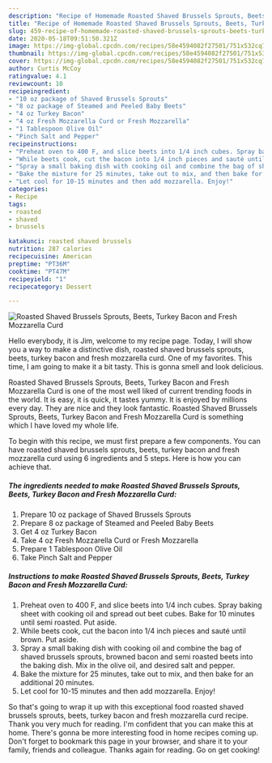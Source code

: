```yaml
---
description: "Recipe of Homemade Roasted Shaved Brussels Sprouts, Beets, Turkey Bacon and Fresh Mozzarella Curd"
title: "Recipe of Homemade Roasted Shaved Brussels Sprouts, Beets, Turkey Bacon and Fresh Mozzarella Curd"
slug: 459-recipe-of-homemade-roasted-shaved-brussels-sprouts-beets-turkey-bacon-and-fresh-mozzarella-curd
date: 2020-05-18T09:51:50.321Z
image: https://img-global.cpcdn.com/recipes/58e4594082f27501/751x532cq70/roasted-shaved-brussels-sprouts-beets-turkey-bacon-and-fresh-mozzarella-curd-recipe-main-photo.jpg
thumbnail: https://img-global.cpcdn.com/recipes/58e4594082f27501/751x532cq70/roasted-shaved-brussels-sprouts-beets-turkey-bacon-and-fresh-mozzarella-curd-recipe-main-photo.jpg
cover: https://img-global.cpcdn.com/recipes/58e4594082f27501/751x532cq70/roasted-shaved-brussels-sprouts-beets-turkey-bacon-and-fresh-mozzarella-curd-recipe-main-photo.jpg
author: Curtis McCoy
ratingvalue: 4.1
reviewcount: 10
recipeingredient:
- "10 oz package of Shaved Brussels Sprouts"
- "8 oz package of Steamed and Peeled Baby Beets"
- "4 oz Turkey Bacon"
- "4 oz Fresh Mozzarella Curd or Fresh Mozzarella"
- "1 Tablespoon Olive Oil"
- "Pinch Salt and Pepper"
recipeinstructions:
- "Preheat oven to 400 F, and slice beets into 1/4 inch cubes. Spray baking sheet with cooking oil and spread out beet cubes. Bake for 10 minutes until semi roasted. Put aside."
- "While beets cook, cut the bacon into 1/4 inch pieces and sauté until brown. Put aside."
- "Spray a small baking dish with cooking oil and combine the bag of shaved brussels sprouts, browned bacon and semi roasted beets into the baking dish. Mix in the olive oil, and desired salt and pepper."
- "Bake the mixture for 25 minutes, take out to mix, and then bake for an additional 20 minutes."
- "Let cool for 10-15 minutes and then add mozzarella. Enjoy!"
categories:
- Recipe
tags:
- roasted
- shaved
- brussels

katakunci: roasted shaved brussels 
nutrition: 287 calories
recipecuisine: American
preptime: "PT36M"
cooktime: "PT47M"
recipeyield: "1"
recipecategory: Dessert

---
```



![Roasted Shaved Brussels Sprouts, Beets, Turkey Bacon and Fresh Mozzarella Curd](https://img-global.cpcdn.com/recipes/58e4594082f27501/751x532cq70/roasted-shaved-brussels-sprouts-beets-turkey-bacon-and-fresh-mozzarella-curd-recipe-main-photo.jpg)

Hello everybody, it is Jim, welcome to my recipe page. Today, I will show you a way to make a distinctive dish, roasted shaved brussels sprouts, beets, turkey bacon and fresh mozzarella curd. One of my favorites. This time, I am going to make it a bit tasty. This is gonna smell and look delicious.

Roasted Shaved Brussels Sprouts, Beets, Turkey Bacon and Fresh Mozzarella Curd is one of the most well liked of current trending foods in the world. It is easy, it is quick, it tastes yummy. It is enjoyed by millions every day. They are nice and they look fantastic. Roasted Shaved Brussels Sprouts, Beets, Turkey Bacon and Fresh Mozzarella Curd is something which I have loved my whole life.




To begin with this recipe, we must first prepare a few components. You can have roasted shaved brussels sprouts, beets, turkey bacon and fresh mozzarella curd using 6 ingredients and 5 steps. Here is how you can achieve that.

<!--inarticleads1-->

##### The ingredients needed to make Roasted Shaved Brussels Sprouts, Beets, Turkey Bacon and Fresh Mozzarella Curd:

1. Prepare 10 oz package of Shaved Brussels Sprouts
1. Prepare 8 oz package of Steamed and Peeled Baby Beets
1. Get 4 oz Turkey Bacon
1. Take 4 oz Fresh Mozzarella Curd or Fresh Mozzarella
1. Prepare 1 Tablespoon Olive Oil
1. Take Pinch Salt and Pepper




<!--inarticleads2-->

##### Instructions to make Roasted Shaved Brussels Sprouts, Beets, Turkey Bacon and Fresh Mozzarella Curd:

1. Preheat oven to 400 F, and slice beets into 1/4 inch cubes. Spray baking sheet with cooking oil and spread out beet cubes. Bake for 10 minutes until semi roasted. Put aside.
1. While beets cook, cut the bacon into 1/4 inch pieces and sauté until brown. Put aside.
1. Spray a small baking dish with cooking oil and combine the bag of shaved brussels sprouts, browned bacon and semi roasted beets into the baking dish. Mix in the olive oil, and desired salt and pepper.
1. Bake the mixture for 25 minutes, take out to mix, and then bake for an additional 20 minutes.
1. Let cool for 10-15 minutes and then add mozzarella. Enjoy!




So that's going to wrap it up with this exceptional food roasted shaved brussels sprouts, beets, turkey bacon and fresh mozzarella curd recipe. Thank you very much for reading. I'm confident that you can make this at home. There's gonna be more interesting food in home recipes coming up. Don't forget to bookmark this page in your browser, and share it to your family, friends and colleague. Thanks again for reading. Go on get cooking!
